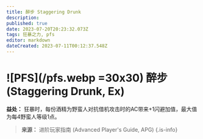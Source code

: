 ```yaml
---
title: 醉步 Staggering Drunk
description: 
published: true
date: 2023-07-20T20:23:32.073Z
tags: 狂暴之力, pfs
editor: markdown
dateCreated: 2023-07-11T00:12:37.548Z
---
```


# ![PFS](/pfs.webp =30x30) 醉步 (Staggering Drunk, Ex)

**益处：** 狂暴时，每份酒精为野蛮人对抗借机攻击时的AC带来+1闪避加值，最大值为每4野蛮人等级1点。

> **来源：** 进阶玩家指南 (Advanced Player's Guide, APG)
{.is-info}
